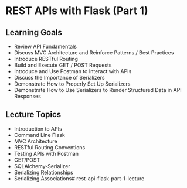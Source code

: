 # REST APIs with Flask (Part 1)

## Learning Goals
- Review API Fundamentals
- Discuss MVC Architecture and Reinforce Patterns / Best Practices
- Introduce RESTful Routing
- Build and Execute GET / POST Requests
- Introduce and Use Postman to Interact with APIs
- Discuss the Importance of Serializers
- Demonstrate How to Properly Set Up Serializers
- Demonstrate How to Use Serializers to Render Structured Data in API Responses

## Lecture Topics
- Introduction to APIs
- Command Line Flask
- MVC Architecture
- RESTful Routing Conventions
- Testing APIs with Postman
- GET/POST
- SQLAlchemy-Serializer
- Serializing Relationships
- Serializing Associations# rest-api-flask-part-1-lecture
